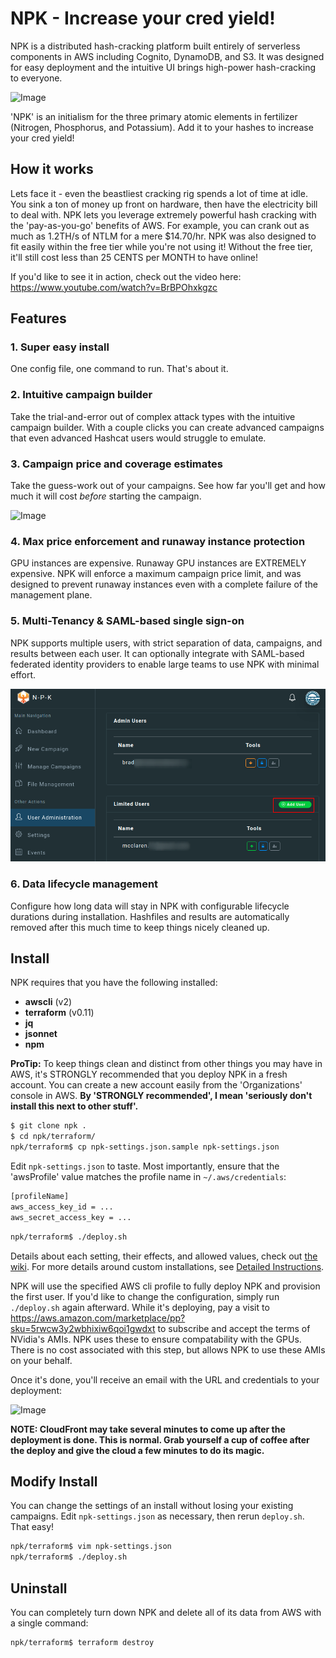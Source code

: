 # NPK - Increase your cred yield!

NPK is a distributed hash-cracking platform built entirely of serverless components in AWS including Cognito, DynamoDB, and S3. It was designed for easy deployment and the intuitive UI brings high-power hash-cracking to everyone.

![Image](/readme-content/dashboard-active.png)

'NPK' is an initialism for the three primary atomic elements in fertilizer (Nitrogen, Phosphorus, and Potassium). Add it to your hashes to increase your cred yield!

## How it works

Lets face it - even the beastliest cracking rig spends a lot of time at idle. You sink a ton of money up front on hardware, then have the electricity bill to deal with. NPK lets you leverage extremely powerful hash cracking with the 'pay-as-you-go' benefits of AWS. For example, you can crank out as much as 1.2TH/s of NTLM for a mere $14.70/hr. NPK was also designed to fit easily within the free tier while you're not using it! Without the free tier, it'll still cost less than 25 CENTS per MONTH to have online!

If you'd like to see it in action, check out the video here: https://www.youtube.com/watch?v=BrBPOhxkgzc

## Features

### 1. Super easy install

One config file, one command to run. That's about it.

### 2. Intuitive campaign builder

Take the trial-and-error out of complex attack types with the intuitive campaign builder. With a couple clicks you can create advanced campaigns that even advanced Hashcat users would struggle to emulate.

### 3. Campaign price and coverage estimates

Take the guess-work out of your campaigns. See how far you'll get and how much it will cost *before* starting the campaign.

![Image](/readme-content/coverage.png)

### 4. Max price enforcement and runaway instance protection

GPU instances are expensive. Runaway GPU instances are EXTREMELY expensive. NPK will enforce a maximum campaign price limit, and was designed to prevent runaway instances even with a complete failure of the management plane.

### 5. Multi-Tenancy & SAML-based single sign-on

NPK supports multiple users, with strict separation of data, campaigns, and results between each user. It can optionally integrate with SAML-based federated identity providers to enable large teams to use NPK with minimal effort.

![Image](/readme-content/userManagement.png)

### 6. Data lifecycle management

Configure how long data will stay in NPK with configurable lifecycle durations during installation. Hashfiles and results are automatically removed after this much time to keep things nicely cleaned up.

## Install

NPK requires that you have the following installed: 
* **awscli** (v2)
* **terraform** (v0.11)
* **jq**
* **jsonnet**
* **npm**

**ProTip:** To keep things clean and distinct from other things you may have in AWS, it's STRONGLY recommended that you deploy NPK in a fresh account. You can create a new account easily from the 'Organizations' console in AWS. **By 'STRONGLY recommended', I mean 'seriously don't install this next to other stuff'.**

```sh
$ git clone npk .
$ cd npk/terraform/
npk/terraform$ cp npk-settings.json.sample npk-settings.json
```

Edit `npk-settings.json` to taste. Most importantly, ensure that the 'awsProfile' value matches the profile name in `~/.aws/credentials`:

```sh
[profileName]
aws_access_key_id = ...
aws_secret_access_key = ...
```

```sh
npk/terraform$ ./deploy.sh
```

Details about each setting, their effects, and allowed values, check out [the wiki](https://github.com/Coalfire-Research/npk/wiki/Detailed-NPK-Settings). For more details around custom installations, see [Detailed Instructions](https://github.com/Coalfire-Research/npk/wiki/Detailed-Usage-Instructions).

NPK will use the specified AWS cli profile to fully deploy NPK and provision the first user. If you'd like to change the configuration, simply run `./deploy.sh` again afterward. While it's deploying, pay a visit to https://aws.amazon.com/marketplace/pp?sku=5rwcw3y2wbhixiw6qoi1gwdxt to subscribe and accept the terms of NVidia's AMIs. NPK uses these to ensure compatability with the GPUs. There is no cost associated with this step, but allows NPK to use these AMIs on your behalf.

Once it's done, you'll receive an email with the URL and credentials to your deployment:

![Image](/readme-content/npk-invite.png)

**NOTE: CloudFront may take several minutes to come up after the deployment is done. This is normal. Grab yourself a cup of coffee after the deploy and give the cloud a few minutes to do its magic.**

## Modify Install

You can change the settings of an install without losing your existing campaigns. Edit `npk-settings.json` as necessary, then rerun `deploy.sh`. That easy!

```sh
npk/terraform$ vim npk-settings.json
npk/terraform$ ./deploy.sh
```

## Uninstall

You can completely turn down NPK and delete all of its data from AWS with a single command:

```sh
npk/terraform$ terraform destroy
```

